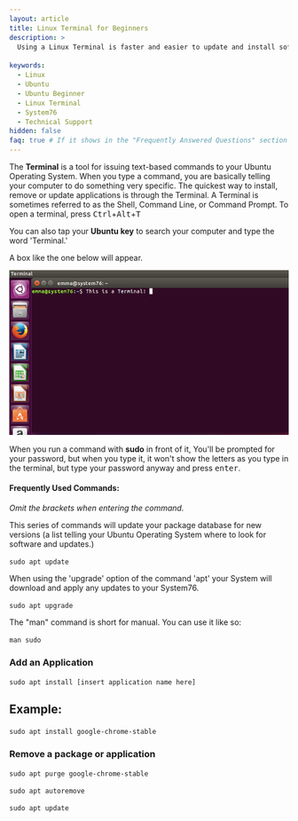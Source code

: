 ```yaml
---
layout: article
title: Linux Terminal for Beginners
description: >
  Using a Linux Terminal is faster and easier to update and install software. Learn simple ways to use the terminal to your advantage.

keywords:
  - Linux
  - Ubuntu
  - Ubuntu Beginner
  - Linux Terminal
  - System76
  - Technical Support
hidden: false
faq: true # If it shows in the "Frequently Answered Questions" section
---
```


The **Terminal** is a tool for issuing text-based commands to your Ubuntu Operating System. When you type a command, you are basically telling your computer to do something very specific. The quickest way to install, remove or update applications is through the Terminal. A Terminal is sometimes referred to as the Shell, Command Line, or Command Prompt.
To open a terminal, press <kbd>Ctrl</kbd>+<kbd>Alt</kbd>+<kbd>T</kbd>

You can also tap your **Ubuntu key** to search your computer and type the word 'Terminal.'

A box like the one below will appear.

![Ubuntu Terminal](/images//ubuntu-terminal/terminalmain.png)

When you run a command with **sudo** in front of it, You'll be prompted for your password, but when you type it, it won't show the letters as you type in the terminal, but type your password anyway and press <kbd>enter</kbd>.

#### Frequently Used Commands:
*Omit the brackets when entering the command.*

This series of commands will update your package database for new versions (a list telling your Ubuntu Operating System where to look for software and updates.)

`sudo apt update`

When using the 'upgrade' option of the command 'apt' your System will download and apply any updates to your System76.

`sudo apt upgrade`

The "man" command is short for manual. You can use it like so:

`man sudo`

### Add an Application

`sudo apt install [insert application name here]`

## Example:

`sudo apt install google-chrome-stable`

### Remove a package or application

`sudo apt purge google-chrome-stable`

`sudo apt autoremove`

`sudo apt update`
